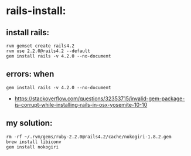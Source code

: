 # rails-install:

## install rails:
```shell
rvm gemset create rails4.2
rvm use 2.2.0@rails4.2 --default
gem install rails -v 4.2.0 --no-document
```

## errors: when 
~~~
gem install rails -v 4.2.0 --no-document
~~~
+ https://stackoverflow.com/questions/32353715/invalid-gem-package-is-corrupt-while-installing-rails-in-osx-yosemite-10-10

## my solution:
~~~
rm -rf ~/.rvm/gems/ruby-2.2.0@rails4.2/cache/nokogiri-1.8.2.gem
brew install libiconv
gem install nokogiri
~~~